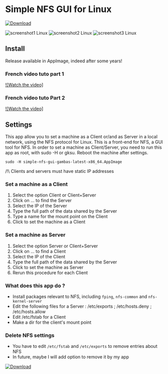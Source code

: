 # Simple NFS GUI for Linux

[![Download][2]][1]

  [1]: https://github.com/Philippe734/Simple.NFS.GUI/releases
  [2]: https://docs.appimage.org/_images/download-appimage-banner.svg

![screenshot1 Linux](https://user-images.githubusercontent.com/24923693/27803265-f3ab49dc-6028-11e7-8e10-857f86ac5a85.png)
![screenshot2 Linux](https://user-images.githubusercontent.com/24923693/27803341-3c222398-6029-11e7-909e-47fd10f8da30.png)
![screenshot3 Linux](https://user-images.githubusercontent.com/24923693/27803354-473c5898-6029-11e7-9e24-9f6bd7ee686a.png)

## Install

Release available in AppImage, indeed after some years!

### French video tuto part 1

[![Watch the video]](https://user-images.githubusercontent.com/24923693/218248242-c31da275-afd2-47f5-8835-5d2e5542f5f2.mp4)

### French video tuto Part 2

[![Watch the video]](https://user-images.githubusercontent.com/24923693/218248266-444c1ca5-03f9-4c47-b62e-b79f917b9554.mp4)

## Settings

This app allow you to set a machine as a Client or/and as Server in a local network, using the NFS protocol for Linux. This is a front-end for NFS, a GUI tool for NFS. In order to set a machine as Client/Server, you need to run this app as root, with sudo -H or gksu. Reboot the machine after settings.
  ```
sudo -H simple-nfs-gui-gambas-latest-x86_64.AppImage
  ```
/!\ Clients and servers must have static IP addresses
### Set a machine as a Client

1. Select the option Client or Client+Server
2. Click on ... to find the Server
3. Select the IP of the Server
4. Type the full path of the data shared by the Server
5. Type a name for the mount point on the Client
6. Click to set the machine as a Client


### Set a machine as Server

1. Select the option Server or Client+Server
2. Click on ... to find a Client
3. Select the IP of the Client
4. Type the full path of the data shared by the Server
5. Click to set the machine as Server
6. Rerun this procedure for each Client

### What does this app do ?

* Install packages relevant to NFS, including `fping`, `nfs-common` and `nfs-kernel-server`
* Edit the following files for a Server : /etc/exports ; /etc/hosts.deny ; /etc/hosts.allow
* Edit /etc/fstab for a Client
* Make a dir for the client's mount point

### Delete NFS settings

* You have to edit `/etc/fstab` and `/etc/exports` to remove entries about NFS
* In future, maybe I will add option to remove it by my app

[![Download][2]][1]
